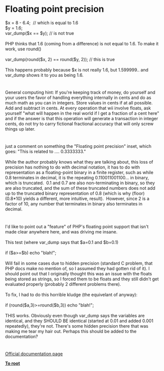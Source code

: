 # Floating point precision




<div class="phpcode"><span class="html">
$x = 8 - 6.4;&#xA0; // which is equal to 1.6<br>$y = 1.6;<br>var_dump($x == $y); // is not true<br><br>PHP thinks that 1.6 (coming from a difference) is not equal to 1.6. To make it work, use round()<br><br>var_dump(round($x, 2) == round($y, 2)); // this is true<br><br>This happens probably because $x is not really 1.6, but 1.599999.. and var_dump shows it to you as being 1.6.</span>
</div>
  

#


<div class="phpcode"><span class="html">
General computing hint: If you&apos;re keeping track of money, do yourself and your users the favor of handling everything internally in cents and do as much math as you can in integers. Store values in cents if at all possible. Add and subtract in cents. At every operation that wii involve floats, ask yourself &quot;what will happen in the real world if I get a fraction of a cent here&quot; and if the answer is that this operation will generate a transaction in integer cents, do not try to carry fictional fractional accuracy that will only screw things up later.</span>
</div>
  

#


<div class="phpcode"><span class="html">
just a comment on something the &quot;Floating point precision&quot; inset, which goes: &quot;This is related to .... 0.3333333.&quot;<br><br>While the author probably knows what they are talking about, this loss of precision has nothing to do with decimal notation, it has to do with representation as a floating-point binary in a finite register, such as while 0.8 terminates in decimal, it is the repeating 0.110011001100... in binary, which is truncated.&#xA0; 0.1 and 0.7 are also non-terminating in binary, so they are also truncated, and the sum of these truncated numbers does not add up to the truncated binary representation of 0.8 (which is why (floor)(0.8*10) yields a different, more intuitive, result).&#xA0; However, since 2 is a factor of 10, any number that terminates in binary also terminates in decimal.</span>
</div>
  

#


<div class="phpcode"><span class="html">
I&apos;d like to point out a &quot;feature&quot; of PHP&apos;s floating point support that isn&apos;t made clear anywhere here, and was driving me insane.
<br>
<br>This test (where var_dump says that $a=0.1 and $b=0.1)
<br>
<br>if ($a&gt;=$b) echo &quot;blah!&quot;;
<br>
<br>Will fail in some cases due to hidden precision (standard C problem, that PHP docs make no mention of, so I assumed they had gotten rid of it). I should point out that I originally thought this was an issue with the floats being stored as strings, so I forced them to be floats and they still didn&apos;t get evaluated properly (probably 2 different problems there).
<br>
<br>To fix, I had to do this horrible kludge (the equivelant of anyway):
<br>
<br>if (round($a,3)&gt;=round($b,3)) echo &quot;blah!&quot;;
<br>
<br>THIS works. Obviously even though var_dump says the variables are identical, and they SHOULD BE identical (started at 0.01 and added 0.001 repeatedly), they&apos;re not. There&apos;s some hidden precision there that was making me tear my hair out. Perhaps this should be added to the documentation?</span>
</div>
  

#

[Official documentation page](https://www.php.net/manual/en/language.types.float.php)

**[To root](/README.md)**